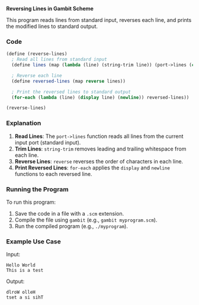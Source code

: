 **Reversing Lines in Gambit Scheme**

This program reads lines from standard input, reverses each line, and prints the modified lines to standard output.

### Code

```scheme
(define (reverse-lines)
  ; Read all lines from standard input
  (define lines (map (lambda (line) (string-trim line)) (port->lines (current-input-port))))

  ; Reverse each line
  (define reversed-lines (map reverse lines))

  ; Print the reversed lines to standard output
  (for-each (lambda (line) (display line) (newline)) reversed-lines))

(reverse-lines)
```

### Explanation

1. **Read Lines**: The `port->lines` function reads all lines from the current input port (standard input).
2. **Trim Lines**: `string-trim` removes leading and trailing whitespace from each line.
3. **Reverse Lines**: `reverse` reverses the order of characters in each line.
4. **Print Reversed Lines**: `for-each` applies the `display` and `newline` functions to each reversed line.

### Running the Program

To run this program:

1. Save the code in a file with a `.scm` extension.
2. Compile the file using `gambit` (e.g., `gambit myprogram.scm`).
3. Run the compiled program (e.g., `./myprogram`).

### Example Use Case

Input:
```text
Hello World
This is a test
```

Output:
```text
dlroW olleH
tset a si sihT
```